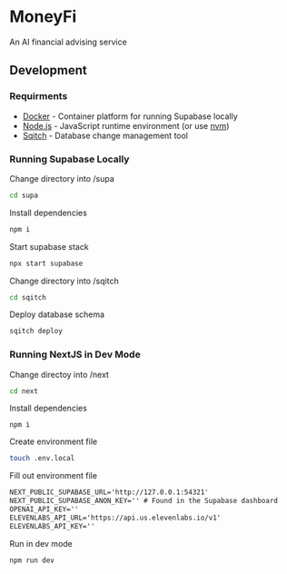 # MoneyFi

An AI financial advising service

## Development

### Requirments

- [Docker](https://www.docker.com/) - Container platform for running Supabase locally
- [Node.js](https://nodejs.org/) - JavaScript runtime environment (or use [nvm](https://github.com/nvm-sh/nvm))
- [Sqitch](https://sqitch.org/) - Database change management tool

### Running Supabase Locally

Change directory into /supa

```bash
cd supa
```

Install dependencies

```bash
npm i
```

Start supabase stack

```bash
npx start supabase
```

Change directory into /sqitch

```bash
cd sqitch
```

Deploy database schema

```bash
sqitch deploy
```

### Running NextJS in Dev Mode

Change directoy into /next

```bash
cd next
```

Install dependencies

```
npm i
```

Create environment file

```bash
touch .env.local
```

Fill out environment file

```txt
NEXT_PUBLIC_SUPABASE_URL='http://127.0.0.1:54321'
NEXT_PUBLIC_SUPABASE_ANON_KEY='' # Found in the Supabase dashboard
OPENAI_API_KEY=''
ELEVENLABS_API_URL='https://api.us.elevenlabs.io/v1'
ELEVENLABS_API_KEY=''
```

Run in dev mode

```bash
npm run dev
```
